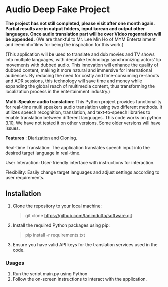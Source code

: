 # Audio Deep Fake Project
**The project has not still completed, please visit after one month again. Partial results are in output folders, input korean and output other languages. Once audio translation part will be over Video regenration will be appended.**
(We are thankful to Mr. Lee Min Ho of MYM Entertainment and leeminhofilms for being the inspiration for this work.)

(This application will be used to translate and dub movies and TV shows into multiple languages, with deepfake technology synchronizing actors' lip movements with dubbed audio. This innovation will enhance the quality of dubbed content, making it more natural and immersive for international audiences. By reducing the need for costly and time-consuming re-shoots and ADR sessions, this technology will save time and money while expanding the global reach of multimedia content, thus transforming the localization process in the entertainment industry.)

**Multi-Speaker audio translation**: This Python project provides functionality for real-time multi speakers audio translation using two different methods. It utilizes speech recognition, translation, and text-to-speech libraries to enable translation between different languages. This code works on python 3.10, We have not tested it on other versions. Some older versions will have issues.

**Features** : 
Diarization and Cloning.

Real-time Translation: The application translates speech input into the desired target language in real-time.

User Interaction: User-friendly interface with instructions for interaction.

Flexibility: Easily change target languages and adjust settings according to user requirements.

## Installation
1. Clone the repository to your local machine:
    > git clone https://github.com/tanimdutta/software.git

2. Install the required Python packages using pip:
    > pip install -r requirements.txt
  
3. Ensure you have valid API keys for the translation services used in the code.
### Usages
1. Run the script main.py using Python
2. Follow the on-screen instructions to interact with the application.
